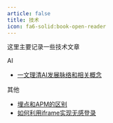 ```yaml
---
article: false
title: 技术
icon: fa6-solid:book-open-reader
---
```


这里主要记录一些技术文章

AI

- [一文理清AI发展脉络和相关概念](./AI/一文理清AI发展脉络和相关概念.md)

其他

- [埋点和APM的区别](./埋点和APM的区别.md)
- [如何利用iframe实现无感登录](./如何利用iframe实现无感登录.md)

